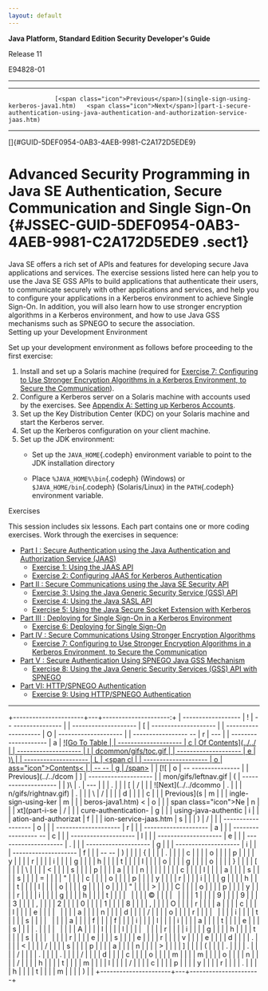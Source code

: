 ```yaml
---
layout: default
---
```



**Java Platform, Standard Edition Security Developer's Guide**

Release 11

E94828-01

------------------------------------------------------------------------

  --------------------------------------------------------------------------- ---------------------------------------------------------------------------------------------------------------------------- --
                 [<span class="icon">Previous</span>](single-sign-using-kerberos-java1.htm)   <span class="icon">Next</span>](part-i-secure-authentication-using-java-authentication-and-authorization-service-jaas.htm)  
  --------------------------------------------------------------------------- ---------------------------------------------------------------------------------------------------------------------------- --



</div>
<!-- class="header" -->

<div class="ind">
[]{#GUID-5DEF0954-0AB3-4AEB-9981-C2A172D5EDE9}<!-- End Header -->

Advanced Security Programming in Java SE Authentication, Secure Communication and Single Sign-On {#JSSEC-GUID-5DEF0954-0AB3-4AEB-9981-C2A172D5EDE9 .sect1}
================================================================================================

<div>
Java SE offers a rich set of APIs and features for developing secure
Java applications and services. The exercise sessions listed here can
help you to use the Java SE GSS APIs to build applications that
authenticate their users, to communicate securely with other
applications and services, and help you to configure your applications
in a Kerberos environment to achieve Single Sign-On. In addition, you
will also learn how to use stronger encryption algorithms in a Kerberos
environment, and how to use Java GSS mechanisms such as SPNEGO to secure
the association.

<div class="section">
Setting up your Development Environment

Set up your development environment as follows before proceeding to the
first exercise:

1.  Install and set up a Solaris machine (required for [Exercise 7:
    Configuring to Use Stronger Encryption Algorithms in a Kerberos
    Environment, to Secure the
    Communication](part-iv-secure-communications-using-stronger-encryption-algorithms.htm#GUID-29FBA28F-5E45-47FF-AB3A-CEB60871D212)).
2.  Configure a Kerberos server on a Solaris machine with accounts used
    by the exercises. See [Appendix A: Setting up Kerberos
    Accounts](appendix-setting-kerberos-accounts.htm#GUID-D1F41B0A-E756-49CB-828A-422DC23E572B).
3.  Set up the Key Distribution Center (KDC) on your Solaris machine and
    start the Kerberos server.
4.  Set up the Kerberos configuration on your client machine.
5.  Set up the JDK environment:
    -   Set up the `JAVA_HOME`{.codeph} environment variable to point to
        the JDK installation directory

    -   Place `%JAVA_HOME%\bin`{.codeph} (Windows) or
        `$JAVA_HOME/bin`{.codeph} (Solaris/Linux) in the `PATH`{.codeph}
        environment variable.

</div>
<!-- class="section" -->

<div class="section">
Exercises

This session includes six lessons. Each part contains one or more coding
exercises. Work through the exercises in sequence:

-   [Part I : Secure Authentication using the Java Authentication and
    Authorization Service
    (JAAS)](part-i-secure-authentication-using-java-authentication-and-authorization-service-jaas.htm#GUID-42416198-9AEE-428C-80EF-2A56488B5890)
    -   [Exercise 1: Using the JAAS
        API](part-i-secure-authentication-using-java-authentication-and-authorization-service-jaas.htm#GUID-1446370E-5019-4BD1-860A-22BAC1F13CF8)
    -   [Exercise 2: Configuring JAAS for Kerberos
        Authentication](part-i-secure-authentication-using-java-authentication-and-authorization-service-jaas.htm#GUID-2079DC72-5A2E-46FE-978F-42D113FFA41A)
-   [Part II : Secure Communications using the Java SE Security
    API](part-ii-secure-communications-using-java-se-security-api.htm#GUID-98B02DB0-13DB-4175-9485-3449E1A241B5)
    -   [Exercise 3: Using the Java Generic Security Service (GSS)
        API](part-ii-secure-communications-using-java-se-security-api.htm#GUID-1E4E43BA-EC38-435E-A426-7A88E52F34DF)
    -   [Exercise 4: Using the Java SASL
        API](part-ii-secure-communications-using-java-se-security-api.htm#GUID-727C5CDB-8701-40B3-8355-00C8314590A3)
    -   [Exercise 5: Using the Java Secure Socket Extension with
        Kerberos](part-ii-secure-communications-using-java-se-security-api.htm#GUID-9AAFC7BB-8562-4E3E-B5EF-E33F30E779D1)
-   [Part III : Deploying for Single Sign-On in a Kerberos
    Environment](part-iii-deploying-single-sign-kerberos-environment.htm#GUID-549EA363-62DD-4819-BC92-4C8B23D01A1F)
    -   [Exercise 6: Deploying for Single
        Sign-On](part-iii-deploying-single-sign-kerberos-environment.htm#GUID-5D0B8FD9-FF12-44E7-B7E9-7620E95E784C)
-   [Part IV : Secure Communications Using Stronger Encryption
    Algorithms](part-iv-secure-communications-using-stronger-encryption-algorithms.htm#GUID-49820DF7-0DED-4C63-8DB8-89718501ADB1)
    -   [Exercise 7: Configuring to Use Stronger Encryption Algorithms
        in a Kerberos Environment, to Secure the
        Communication](part-iv-secure-communications-using-stronger-encryption-algorithms.htm#GUID-29FBA28F-5E45-47FF-AB3A-CEB60871D212)
-   [Part V : Secure Authentication Using SPNEGO Java GSS
    Mechanism](part-v-secure-authentication-using-spnego-java-gss-mechanism.htm#GUID-B51B4169-BD5D-4A19-BC2B-7F6B3ABB9B7A)
    -   [Exercise 8: Using the Java Generic Security Services (GSS) API
        with
        SPNEGO](part-v-secure-authentication-using-spnego-java-gss-mechanism.htm#GUID-47C377A7-68D9-4B16-86AF-5AE89BCB2845)
-   [Part VI: HTTP/SPNEGO
    Authentication](part-vi-http-spnego-authentication.htm#GUID-996F729E-5FEA-4E29-A32A-78FB510B2D80)
    -   [Exercise 9: Using HTTP/SPNEGO
        Authentication](part-vi-http-spnego-authentication.htm#GUID-2978DB58-6217-4E29-95EF-2C1F25F7C37F)

</div>
<!-- class="section" -->

</div>
</div>
<!-- class="ind" --><!-- Start Footer -->

<div class="footer">

------------------------------------------------------------------------

+----------------------+---+---------------------:+
|   ------------------ | ! |   -- --------------- |
| -------------------- | [ | -------------------- |
| -------------------- | O | -------------------- |
| ----------------- -- | r | ---                  |
| -------------------- | a |       [![Go To Table |
| -------------------- | c |  Of Contents](../../ |
| -------------------- | l | dcommon/gifs/toc.gif |
| -------------------- | e | )\                   |
| -------------------- | L |             <span cl |
| -------------------- | o | ass="icon">Contents< |
| -- --                | g | /span>](toc.htm)     |
|                  [![ | o |   -- --------------- |
| Previous](../../dcom | ] | -------------------- |
| mon/gifs/leftnav.gif | ( | -------------------- |
| )\                   | . | ---                  |
|                      | . |                      |
|                    [ | / |                      |
| ![Next](../../dcommo | . |                      |
| n/gifs/rightnav.gif) | . |                      |
| \                    | / |                      |
|                      | d |                      |
|                      | c |                      |
|    <span class="icon | o |                      |
| ">Previous</span>](s | m |                      |
| ingle-sign-using-ker | m |                      |
| beros-java1.htm)   < | o |                      |
| span class="icon">Ne | n |                      |
| xt</span>](part-i-se | / |                      |
| cure-authentication- | g |                      |
| using-java-authentic | i |                      |
| ation-and-authorizat | f |                      |
| ion-service-jaas.htm | s |                      |
| )                    | / |                      |
|   ------------------ | o |                      |
| -------------------- | r |                      |
| -------------------- | a |                      |
| ----------------- -- | c |                      |
| -------------------- | l |                      |
| -------------------- | e |                      |
| -------------------- | . |                      |
| -------------------- | g |                      |
| -------------------- | i |                      |
| -------------------- | f |                      |
| -- --                | ) |                      |
|                      | { |                      |
|                      | . |                      |
|                      | c |                      |
|                      | o |                      |
|                      | p |                      |
|                      | y |                      |
|                      | r |                      |
|                      | i |                      |
|                      | g |                      |
|                      | h |                      |
|                      | t |                      |
|                      | l |                      |
|                      | o |                      |
|                      | g |                      |
|                      | o |                      |
|                      | } |                      |
|                      | [ |                      |
|                      | \ |                      |
|                      | < |                      |
|                      | s |                      |
|                      | p |                      |
|                      | a |                      |
|                      | n |                      |
|                      |   |                      |
|                      | c |                      |
|                      | l |                      |
|                      | a |                      |
|                      | s |                      |
|                      | s |                      |
|                      | = |                      |
|                      | " |                      |
|                      | c |                      |
|                      | o |                      |
|                      | p |                      |
|                      | y |                      |
|                      | r |                      |
|                      | i |                      |
|                      | g |                      |
|                      | h |                      |
|                      | t |                      |
|                      | l |                      |
|                      | o |                      |
|                      | g |                      |
|                      | o |                      |
|                      | " |                      |
|                      | > |                      |
|                      | C |                      |
|                      | o |                      |
|                      | p |                      |
|                      | y |                      |
|                      | r |                      |
|                      | i |                      |
|                      | g |                      |
|                      | h |                      |
|                      | t |                      |
|                      |   |                      |
|                      | © |                      |
|                      |   |                      |
|                      | 1 |                      |
|                      | 9 |                      |
|                      | 9 |                      |
|                      | 3 |                      |
|                      | , |                      |
|                      | 2 |                      |
|                      | 0 |                      |
|                      | 1 |                      |
|                      | 8 |                      |
|                      | , |                      |
|                      | O |                      |
|                      | r |                      |
|                      | a |                      |
|                      | c |                      |
|                      | l |                      |
|                      | e |                      |
|                      |   |                      |
|                      | a |                      |
|                      | n |                      |
|                      | d |                      |
|                      | / |                      |
|                      | o |                      |
|                      | r |                      |
|                      |   |                      |
|                      | i |                      |
|                      | t |                      |
|                      | s |                      |
|                      |   |                      |
|                      | a |                      |
|                      | f |                      |
|                      | f |                      |
|                      | i |                      |
|                      | l |                      |
|                      | i |                      |
|                      | a |                      |
|                      | t |                      |
|                      | e |                      |
|                      | s |                      |
|                      | . |                      |
|                      |   |                      |
|                      | A |                      |
|                      | l |                      |
|                      | l |                      |
|                      |   |                      |
|                      | r |                      |
|                      | i |                      |
|                      | g |                      |
|                      | h |                      |
|                      | t |                      |
|                      | s |                      |
|                      |   |                      |
|                      | r |                      |
|                      | e |                      |
|                      | s |                      |
|                      | e |                      |
|                      | r |                      |
|                      | v |                      |
|                      | e |                      |
|                      | d |                      |
|                      | . |                      |
|                      | < |                      |
|                      | / |                      |
|                      | s |                      |
|                      | p |                      |
|                      | a |                      |
|                      | n |                      |
|                      | > |                      |
|                      | ] |                      |
|                      | ( |                      |
|                      | . |                      |
|                      | . |                      |
|                      | / |                      |
|                      | . |                      |
|                      | . |                      |
|                      | / |                      |
|                      | d |                      |
|                      | c |                      |
|                      | o |                      |
|                      | m |                      |
|                      | m |                      |
|                      | o |                      |
|                      | n |                      |
|                      | / |                      |
|                      | h |                      |
|                      | t |                      |
|                      | m |                      |
|                      | l |                      |
|                      | / |                      |
|                      | c |                      |
|                      | p |                      |
|                      | y |                      |
|                      | r |                      |
|                      | . |                      |
|                      | h |                      |
|                      | t |                      |
|                      | m |                      |
|                      | ) |                      |
+----------------------+---+----------------------+

</div>
<!-- class="footer" -->
